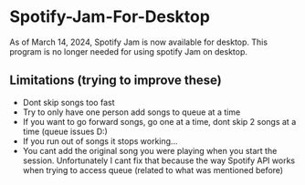 # Spotify-Jam-For-Desktop

As of March 14, 2024, Spotify Jam is now available for desktop. This program is no longer needed for using spotify Jam on desktop. 

## Limitations (trying to improve these)

- Dont skip songs too fast
- Try to only have one person add songs to queue at a time
- If you want to go forward songs, go one at a time, dont skip 2 songs at a time (queue issues D:)
- If you run out of songs it stops working...
- You cant add the original song you were playing when you start the session. Unfortunately I cant fix that because the way Spotify API works when trying to access queue (related to what was mentioned before)
